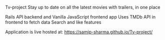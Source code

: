 Tv-project
Stay up to date on all the latest movies with trailers, in one place

Rails API backend and Vanilla JavaScript frontend app
Uses TMDb API in frontend to fetch data
Search and like features

Application is live hosted at: https://samip-sharma.github.io/Tv-project/
